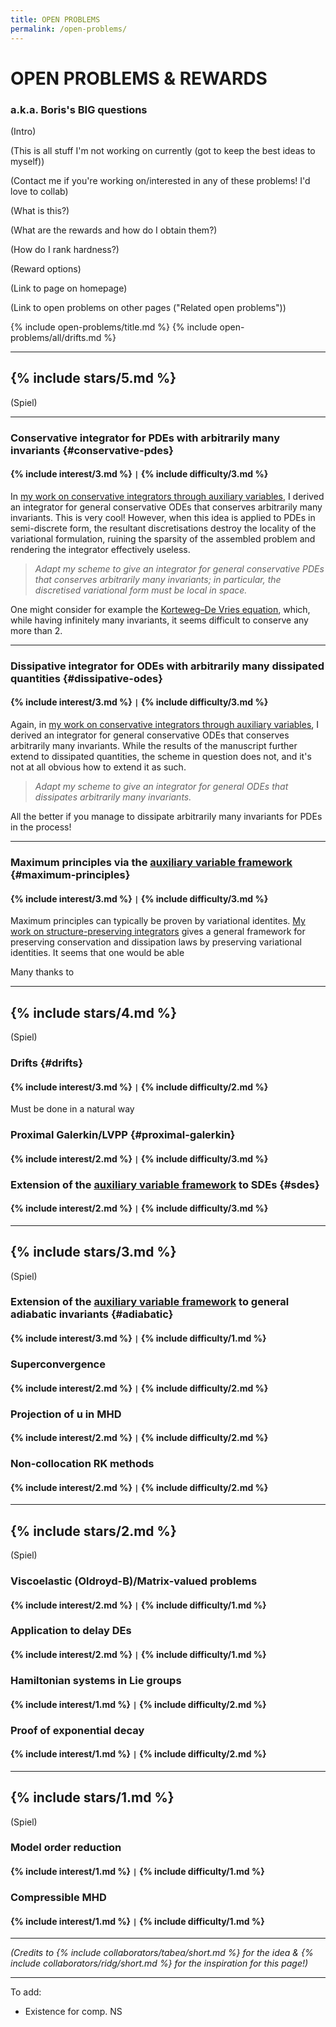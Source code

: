 ```yaml
---
title: OPEN PROBLEMS
permalink: /open-problems/
---
```


# OPEN PROBLEMS & REWARDS

### a.k.a. Boris's BIG questions

(Intro)

(This is all stuff I'm not working on currently (got to keep the best ideas to myself))

(Contact me if you're working on/interested in any of these problems! I'd love to collab)

(What is this?)

(What are the rewards and how do I obtain them?)

(How do I rank hardness?)

(Reward options)

(Link to page on homepage)

(Link to open problems on other pages ("Related open problems"))

{% include open-problems/title.md %}
{% include open-problems/all/drifts.md %}

---

## {% include stars/5.md %}

(Spiel)

---

### Conservative integrator for PDEs with arbitrarily many invariants {#conservative-pdes}

#### {% include interest/3.md %} <code>&#124;</code> {% include difficulty/3.md %}

In [my work on conservative integrators through auxiliary variables](/publications/sp-integrators/), I derived an integrator for general conservative ODEs that conserves arbitrarily many invariants.
This is very cool!
However, when this idea is applied to PDEs in semi-discrete form, the resultant discretisations destroy the locality of the variational formulation, ruining the sparsity of the assembled problem and rendering the integrator effectively useless.

> *Adapt my scheme to give an integrator for general conservative PDEs that conserves arbitrarily many invariants; in particular, the discretised variational form must be local in space.*

One might consider for example the [Korteweg–De Vries equation](https://en.wikipedia.org/wiki/Korteweg%E2%80%93De_Vries_equation), which, while having infinitely many invariants, it seems difficult to conserve any more than 2.

---

### Dissipative integrator for ODEs with arbitrarily many dissipated quantities {#dissipative-odes}

#### {% include interest/3.md %} <code>&#124;</code> {% include difficulty/3.md %}

Again, in [my work on conservative integrators through auxiliary variables](/publications/sp-integrators/), I derived an integrator for general conservative ODEs that conserves arbitrarily many invariants.
While the results of the manuscript further extend to dissipated quantities, the scheme in question does not, and it's not at all obvious how to extend it as such.

> *Adapt my scheme to give an integrator for general ODEs that dissipates arbitrarily many invariants.*

All the better if you manage to dissipate arbitrarily many invariants for PDEs in the process!

---

### Maximum principles via the [auxiliary variable framework](/publications/sp-integrators/) {#maximum-principles}

#### {% include interest/3.md %} <code>&#124;</code> {% include difficulty/3.md %}

Maximum principles can typically be proven by variational identites.
[My work on structure-preserving integrators](/publications/sp-integrators/) gives a general framework for preserving conservation and dissipation laws by preserving variational identities.
It seems that one would be able 

Many thanks to 

---

## {% include stars/4.md %}

(Spiel)

### Drifts {#drifts}

#### {% include interest/3.md %} <code>&#124;</code> {% include difficulty/2.md %}

Must be done in a natural way

### Proximal Galerkin/LVPP {#proximal-galerkin}

#### {% include interest/2.md %} <code>&#124;</code> {% include difficulty/3.md %}

### Extension of the [auxiliary variable framework](/publications/sp-integrators/) to SDEs {#sdes}

#### {% include interest/2.md %} <code>&#124;</code> {% include difficulty/3.md %}

---

## {% include stars/3.md %}

(Spiel)

### Extension of the [auxiliary variable framework](/publications/sp-integrators/) to general adiabatic invariants {#adiabatic}

#### {% include interest/3.md %} <code>&#124;</code> {% include difficulty/1.md %}

### Superconvergence

#### {% include interest/2.md %} <code>&#124;</code> {% include difficulty/2.md %}

### Projection of u in MHD

#### {% include interest/2.md %} <code>&#124;</code> {% include difficulty/2.md %}

### Non-collocation RK methods

#### {% include interest/2.md %} <code>&#124;</code> {% include difficulty/2.md %}

---

## {% include stars/2.md %}

(Spiel)

### Viscoelastic (Oldroyd-B)/Matrix-valued problems

#### {% include interest/2.md %} <code>&#124;</code> {% include difficulty/1.md %}

### Application to delay DEs

#### {% include interest/2.md %} <code>&#124;</code> {% include difficulty/1.md %}

### Hamiltonian systems in Lie groups

#### {% include interest/1.md %} <code>&#124;</code> {% include difficulty/2.md %}

### Proof of exponential decay

#### {% include interest/1.md %} <code>&#124;</code> {% include difficulty/2.md %}

---

## {% include stars/1.md %}

(Spiel)

### Model order reduction

#### {% include interest/1.md %} <code>&#124;</code> {% include difficulty/1.md %}

### Compressible MHD

#### {% include interest/1.md %} <code>&#124;</code> {% include difficulty/1.md %}

---

*(Credits to {% include collaborators/tabea/short.md %} for the idea & {% include collaborators/ridg/short.md %} for the inspiration for this page!)*

---

To add:

- Existence for comp. NS
